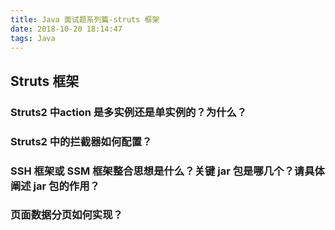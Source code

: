 ```yaml
---
title: Java 面试题系列篇-struts 框架
date: 2018-10-20 18:14:47
tags: Java
---
```


## Struts 框架

### Struts2 中action 是多实例还是单实例的？为什么？

 

### Struts2 中的拦截器如何配置？

 

### SSH 框架或 SSM 框架整合思想是什么？关键 jar 包是哪几个？请具体阐述 jar 包的作用？

 

 

### 页面数据分页如何实现？